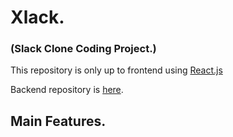 # Xlack.
### (Slack Clone Coding Project.)

This repository is only up to frontend using [React.js](https://reactjs.org)

Backend repository is [here](https://github.com/Team-Discipline/Xlack-Backend).


## Main Features.
